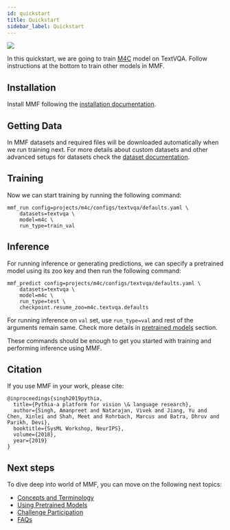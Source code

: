 ```yaml
---
id: quickstart
title: Quickstart
sidebar_label: Quickstart
---
```


[![](https://circleci.com/gh/facebookresearch/mmf.svg?style=svg)](https://circleci.com/gh/facebookresearch/mmf)

In this quickstart, we are going to train [M4C](https://github.com/facebookresearch/mmf/tree/master/projects/m4c) model on TextVQA. Follow instructions at the bottom to train other models in MMF.

## Installation

Install MMF following the [installation documentation](./installation).

## Getting Data

In MMF datasets and required files will be downloaded automatically when we run training next. For more details about custom datasets and other advanced setups for datasets check the [dataset documentation](../tutorials/dataset).

## Training

Now we can start training by running the following command:

```
mmf_run config=projects/m4c/configs/textvqa/defaults.yaml \
    datasets=textvqa \
    model=m4c \
    run_type=train_val
```

## Inference

For running inference or generating predictions, we can specify a pretrained model using its zoo key and then run the following command:

```
mmf_predict config=projects/m4c/configs/textvqa/defaults.yaml \
    datasets=textvqa \
    model=m4c \
    run_type=test \
    checkpoint.resume_zoo=m4c.textvqa.defaults
```

For running inference on `val` set, use `run_type=val` and rest of the arguments remain same. Check more details in [pretrained models](pretrained_models) section.

These commands should be enough to get you started with training and performing inference using MMF.

## Citation

If you use MMF in your work, please cite:

```text
@inproceedings{singh2019pythia,
  title={Pythia-a platform for vision \& language research},
  author={Singh, Amanpreet and Natarajan, Vivek and Jiang, Yu and Chen, Xinlei and Shah, Meet and Rohrbach, Marcus and Batra, Dhruv and Parikh, Devi},
  booktitle={SysML Workshop, NeurIPS},
  volume={2018},
  year={2019}
}
```

## Next steps

To dive deep into world of MMF, you can move on the following next topics:

- [Concepts and Terminology](../tutorials/concepts)
- [Using Pretrained Models](./pretrained_models)
- [Challenge Participation](./challenge)
- [FAQs](./faq)
